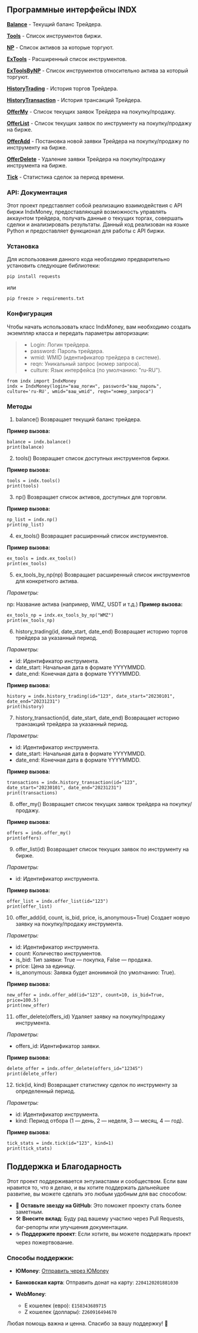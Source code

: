 ## Программные интерфейсы INDX

**[Balance](https://ru.webmoney.wiki/projects/webmoney/wiki/INDX_API_Balance)** - Текущий баланс Трейдера.

**[Tools](https://ru.webmoney.wiki/projects/webmoney/wiki/INDX_API_Tools)** - Список инструментов биржи.

**[NP](https://ru.webmoney.wiki/projects/webmoney/wiki/INDX_API_NP)** - Список активов за которые торгуют.

**[ExTools](https://ru.webmoney.wiki/projects/webmoney/wiki/INDX_API_ExTools)** - Расширенный список инструментов.

**[ExToolsByNP](https://ru.webmoney.wiki/projects/webmoney/wiki/INDX_API_ExToolsByNP)** - Cписок инструментов относительно актива за который торгуют.

**[HistoryTrading](https://ru.webmoney.wiki/projects/webmoney/wiki/INDX_API_HistoryTrading)** - История торгов Трейдера.

**[HistoryTransaction](https://ru.webmoney.wiki/projects/webmoney/wiki/INDX_API_HistoryTransaction)** - История трансакций Трейдера.

**[OfferMy](https://ru.webmoney.wiki/projects/webmoney/wiki/INDX_API_OfferMy)** - Список текущих заявок Трейдера на покупку/продажу.

**[OfferList](https://ru.webmoney.wiki/projects/webmoney/wiki/INDX_API_OfferList)** - Список текущих заявок по инструменту на покупку/продажу на бирже.

**[OfferAdd](https://ru.webmoney.wiki/projects/webmoney/wiki/INDX_API_OfferAdd)** - Постановка новой заявки Трейдера на покупку/продажу по инструменту на бирже.

**[OfferDelete](https://ru.webmoney.wiki/projects/webmoney/wiki/INDX_API_OfferDelete)** - Удаление заявки Трейдера на покупку/продажу инструмента на бирже.

**[Tick](https://ru.webmoney.wiki/projects/webmoney/wiki/INDX_API_Tick)** - Статистика сделок за период времени.


### API: Документация
Этот проект представляет собой реализацию взаимодействия с API биржи IndxMoney, предоставляющей возможность управлять аккаунтом трейдера, получать данные о текущих торгах, совершать сделки и анализировать результаты. Данный код реализован на языке Python и предоставляет функционал для работы с API биржи.

### Установка
Для использования данного кода необходимо предварительно установить следующие библиотеки:

```angular2html
pip install requests
```

или

```angular2html
pip freeze > requirements.txt
```

### Конфигурация
Чтобы начать использовать класс IndxMoney, вам необходимо создать экземпляр класса и передать параметры авторизации:

>* Login: Логин трейдера.
>* password: Пароль трейдера.
>* wmid: WMID (идентификатор трейдера в системе).
>* reqn: Уникальный запрос (номер запроса).
>* culture: Язык интерфейса (по умолчанию: "ru-RU").

```angular2html
from indx import IndxMoney
indx = IndxMoney(login="ваш_логин", password="ваш_пароль", culture='ru-RU', wmid="ваш_wmid", reqn="номер_запроса")
```
### Методы

1. balance()
Возвращает текущий баланс трейдера.

**Пример вызова:**

```angular2html
balance = indx.balance()
print(balance)
```
2. tools()
Возвращает список доступных инструментов биржи.

**Пример вызова:**

```angular2html
tools = indx.tools()
print(tools)
```

3. np()
Возвращает список активов, доступных для торговли.

**Пример вызова:**

```angular2html
np_list = indx.np()
print(np_list)
```

4. ex_tools()
Возвращает расширенный список инструментов.

**Пример вызова:**
```
ex_tools = indx.ex_tools()
print(ex_tools)
```

5. ex_tools_by_np(np)
Возвращает расширенный список инструментов для конкретного актива.

_Параметры:_

np: Название актива (например, WMZ, USDT и т.д.)
**Пример вызова:**

```angular2html
ex_tools_np = indx.ex_tools_by_np("WMZ")
print(ex_tools_np)
```

6. history_trading(id, date_start, date_end)
Возвращает историю торгов трейдера за указанный период.

_Параметры:_

* id: Идентификатор инструмента.
* date_start: Начальная дата в формате YYYYMMDD.
* date_end: Конечная дата в формате YYYYMMDD.
 
**Пример вызова:**

```
history = indx.history_trading(id="123", date_start="20230101", date_end="20231231")
print(history)
```

7. history_transaction(id, date_start, date_end)
Возвращает историю транзакций трейдера за указанный период.

_Параметры:_

* id: Идентификатор инструмента.
* date_start: Начальная дата в формате YYYYMMDD.
* date_end: Конечная дата в формате YYYYMMDD.

**Пример вызова:**

```angular2html
transactions = indx.history_transaction(id="123", date_start="20230101", date_end="20231231")
print(transactions)
```

8. offer_my()
Возвращает список текущих заявок трейдера на покупку/продажу.

**Пример вызова:**

```angular2html
offers = indx.offer_my()
print(offers)
```

9. offer_list(id)
Возвращает список текущих заявок по инструменту на бирже.

_Параметры:_

* id: Идентификатор инструмента.

**Пример вызова:**

```angular2html
offer_list = indx.offer_list(id="123")
print(offer_list)
```

10. offer_add(id, count, is_bid, price, is_anonymous=True)
Создает новую заявку на покупку/продажу инструмента.

_Параметры:_

* id: Идентификатор инструмента.
* count: Количество инструментов.
* is_bid: Тип заявки: True — покупка, False — продажа.
* price: Цена за единицу.
* is_anonymous: Заявка будет анонимной (по умолчанию: True).

**Пример вызова:**

```angular2html
new_offer = indx.offer_add(id="123", count=10, is_bid=True, price=100.5)
print(new_offer)
```

11. offer_delete(offers_id)
Удаляет заявку на покупку/продажу инструмента.

_Параметры:_

* offers_id: Идентификатор заявки.

**Пример вызова:**

```angular2html
delete_offer = indx.offer_delete(offers_id="12345")
print(delete_offer)
```

12. tick(id, kind)
Возвращает статистику сделок по инструменту за определенный период.

_Параметры:_

* id: Идентификатор инструмента.
* kind: Период отбора (1 — день, 2 — неделя, 3 — месяц, 4 — год).

**Пример вызова:**

```angular2html
tick_stats = indx.tick(id="123", kind=1)
print(tick_stats)
```

## Поддержка и Благодарность

Этот проект поддерживается энтузиастами и сообществом. 
Если вам нравится то, что я делаю, и вы хотите поддержать дальнейшее развитие, 
вы можете сделать это любым удобным для вас способом:

- 🌟 **Оставьте звезду на GitHub**: Это поможет проекту стать более заметным.
- 🛠 **Внесите вклад**: Буду рад вашему участию через Pull Requests, баг-репорты или улучшения документации.
- ☕ **Поддержите проект**: Если хотите, вы можете поддержать проект через пожертвование.

### Способы поддержки:

- **ЮMoney**: [Отправить через ЮMoney](https://yoomoney.ru/to/41001787945812)
- **Банковская карта**: Отправить донат на карту: `2204120201881030`

- **WebMoney**:  
  - E кошелек (евро): `E158343689715`  
  - Z кошелек (доллары): `Z260916494670`
  
Любая помощь важна и ценна. Спасибо за вашу поддержку! 🙏























